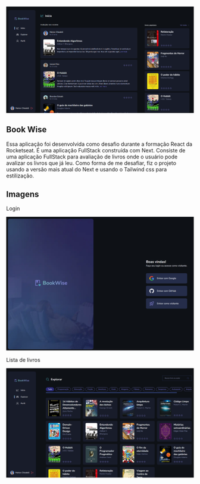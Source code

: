 ![Cover](./.github/cover.png)

## Book Wise

Essa aplicação foi desenvolvida como desafio durante a formação React da Rocketseat.
É uma aplicação FullStack construída com Next. Consiste de uma aplicação FullStack para avaliação de livros onde o usuário pode avalizar os livros que já leu.
Como forma de me desafiar, fiz o projeto usando a versão mais atual do Next e usando o Tailwind css para estilização.

## Imagens

Login
<p>
  <img src=".github/image2.png">
</p>

Lista de livros
<p>
  <img src=".github/image3.png">
</p>
